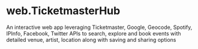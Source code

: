 # web.TicketmasterHub
An interactive web app leveraging Ticketmaster, Google, Geocode, Spotify, IPInfo, Facebook, Twitter APIs to search, explore and book events with detailed venue, artist, location along with saving and sharing options 
